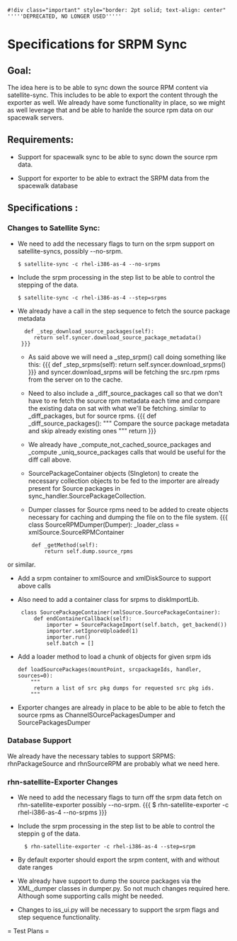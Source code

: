 
    #!div class="important" style="border: 2pt solid; text-align: center" 
    '''''DEPRECATED, NO LONGER USED''''' 
# Specifications for SRPM Sync

## Goal:




The idea here is to be able to sync down the source RPM content via satellite-sync. This includes to be able to export the content through the exporter as well. We already have some functionality in place, so we might as well leverage that and be able to hanlde the source rpm data on our spacewalk servers. 
## Requirements:



 * Support for spacewalk sync to be able to sync down the source rpm data.

 * Support for exporter to be able to extract the SRPM data from the spacewalk database
## Specifications :

### Changes to Satellite Sync:




 * We need to add the necessary flags to turn on the srpm support on satellite-syncs, possibly  --no-srpm.

     ` $ satellite-sync -c rhel-i386-as-4 --no-srpms `

 * Include the srpm processing in the step list to be able to control the stepping of the data.

     ` $ satellite-sync -c rhel-i386-as-4 --step=srpms `

 * We already have a call in the step sequence to fetch the source package metadata
    
         def _step_download_source_packages(self):
            return self.syncer.download_source_package_metadata()
        }}}
     * As said above we will need a _step_srpm() call doing something like this:
        {{{
         def _step_srpms(self):
            return self.syncer.download_srpms()
        }}}
    and syncer.download_srpms will be fetching the src.rpm rpms from the server on to the cache.
    
     * Need to also include a _diff_source_packages call so that we don't have to re fetch the source rpm metadata each time and compare the existing data on sat with what we'll be fetching. similar to _diff_packages, but for source rpms.
        {{{
        def _diff_source_packages():
            """
             Compare the source package metadata and skip already existing ones
            """
            return
        }}}
    
     * We already have _compute_not_cached_source_packages and _compute _uniq_source_packages calls that would be useful for the diff call above.
    
     * SourcePackageContainer objects (SIngleton) to create the necessary collection objects to be fed to the importer are already present for Source packages in sync_handler.SourcePackageCollection.
    
     * Dumper classes for Source rpms need to be added to create objects necessary for caching and dumping the file on to the file system.
    {{{
        class SourceRPMDumper(Dumper):
            _loader_class = xmlSource.SourceRPMContainer
    
            def _getMethod(self):
                return self.dump.source_rpms
or similar.

 * Add a srpm container to xmlSource and xmlDiskSource to support above calls

 * Also need to add a container class  for srpms to diskImportLib.

        class SourcePackageContainer(xmlSource.SourcePackageContainer):
            def endContainerCallback(self):
                importer = SourcePackageImport(self.batch, get_backend())
                importer.setIgnoreUploaded(1)
                importer.run()
                self.batch = []
 * Add a loader method to load a chunk of objects for given srpm ids

       def loadSourcePackages(mountPoint, srcpackageIds, handler, sources=0):
           """
            return a list of src pkg dumps for requested src pkg ids.
           """
 * Exporter changes are already in place to be able to be able to fetch the source rpms as ChannelSOurcePackagesDumper and SourcePackagesDumper
### Database Support



We already have the necessary tables to support SRPMS:
 rhnPackageSource and rhnSourceRPM are probably what we need here.
### rhn-satellite-Exporter Changes



 * We need to add the necessary flags to turn off the srpm data fetch on rhn-satellite-exporter possibly  --no-srpm.
{{{ 
    $ rhn-satellite-exporter -c rhel-i386-as-4 --no-srpms 
}}}

 * Include the srpm processing in the step list to be able to control the steppin
g of the data.

         $ rhn-satellite-exporter -c rhel-i386-as-4 --step=srpm

 * By default exporter should export the srpm content, with and without date ranges

 * We already have support to dump the source packages via the XML_dumper classes in dumper.py. So not much changes required here. Although some supporting calls might be needed.

 * Changes to iss_ui.py will be necessary to support the srpm flags and step sequence functionality.

= Test Plans =
